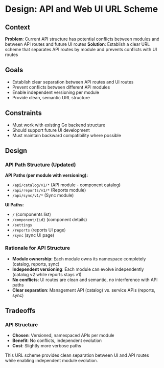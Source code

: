 # Design: API and Web UI URL Scheme

## Context
**Problem**: Current API structure has potential conflicts between modules and between API routes and future UI routes
**Solution**: Establish a clear URL scheme that separates API routes by module and prevents conflicts with UI routes

## Goals
- Establish clear separation between API routes and UI routes
- Prevent conflicts between different API modules
- Enable independent versioning per module
- Provide clean, semantic URL structure

## Constraints
- Must work with existing Go backend structure
- Should support future UI development
- Must maintain backward compatibility where possible

## Design

### API Path Structure (Updated)
**API Paths (per module with versioning):**
- `/api/catalog/v1/*` (API module - component catalog)
- `/api/reports/v1/*` (Reports module)
- `/api/sync/v1/*` (Sync module)

**UI Paths:**
- `/` (components list)
- `/component/{id}` (component details)
- `/settings`
- `/reports` (reports UI page)
- `/sync` (sync UI page)

### Rationale for API Structure
- **Module ownership**: Each module owns its namespace completely (catalog, reports, sync)
- **Independent versioning**: Each module can evolve independently (catalog v2 while reports stays v1)
- **No conflicts**: UI routes are clean and semantic, no interference with API paths
- **Clear separation**: Management API (catalog) vs. service APIs (reports, sync)

## Tradeoffs

### API Structure
- **Chosen**: Versioned, namespaced APIs per module
- **Benefit**: No conflicts, independent evolution
- **Cost**: Slightly more verbose paths

This URL scheme provides clean separation between UI and API routes while enabling independent module evolution.
